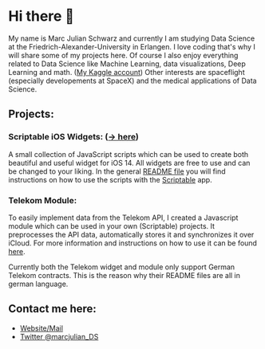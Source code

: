 # Hi there 👋
My name is Marc Julian Schwarz and currently I am studying Data Science at the Friedrich-Alexander-University in Erlangen. 
I love coding that's why I will share some of my projects here. Of course I also enjoy everything related to Data Science like Machine Learning, data visualizations, Deep Learning and math. (<a href="https://www.kaggle.com/marcjulian">My Kaggle account</a>)
Other interests are spaceflight (especially developements at SpaceX) and the medical applications of Data Science.

## Projects:
### Scriptable iOS Widgets: (<a href="https://github.com/marcjulianschwarz/scriptable-widgets">-> here</a>)
A small collection of JavaScript scripts which can be used to create both beautiful and useful widget for iOS 14. All widgets are free to use and can be changed to your liking. In the general <a href="https://github.com/marcjulianschwarz/scriptable-widgets">README file</a> you will find instructions on how to use the scripts with the <a href="https://scriptable.app/">Scriptable</a> app.

### Telekom Module:
To easily implement data from the Telekom API, I created a Javascript module which can be used in your own (Scriptable) projects. 
It preprocesses the API data, automatically stores it and synchronizes it over iCloud. For more information and instructions on how to use it can be found <a href="https://github.com/marcjulianschwarz/telekom-data-usage-widget/tree/main/telekom-module">here</a>.

Currently both the Telekom widget and module only support German Telekom contracts. This is the reason why their README files are all in german language.

## Contact me here:
- <a href="https://www.marc-julian.de">Website/Mail</a>
- <a href="https://twitter.com/marcjulian_DS">Twitter @marcjulian_DS</a>
